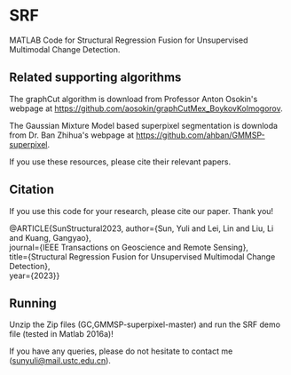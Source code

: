 # SRF
MATLAB Code for Structural Regression Fusion for Unsupervised Multimodal Change Detection.

## Related supporting algorithms

The graphCut algorithm is download from Professor Anton Osokin's webpage at https://github.com/aosokin/graphCutMex_BoykovKolmogorov.

The Gaussian Mixture Model based superpixel segmentation is  downloda from Dr. Ban Zhihua's webpage at https://github.com/ahban/GMMSP-superpixel.

If you use these resources, please cite their relevant papers.

## Citation

If you use this code for your research, please cite our paper. Thank you!

@ARTICLE{SunStructural2023, 
  author={Sun, Yuli and Lei, Lin and Liu, Li and Kuang, Gangyao},  
  journal={IEEE Transactions on Geoscience and Remote Sensing},   
  title={Structural Regression Fusion for Unsupervised Multimodal Change Detection},   
  year={2023}}  

## Running

Unzip the Zip files (GC,GMMSP-superpixel-master) and run the SRF demo file (tested in Matlab 2016a)! 

If you have any queries, please do not hesitate to contact me (sunyuli@mail.ustc.edu.cn).

